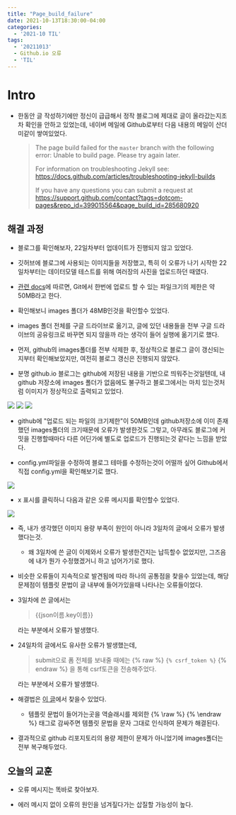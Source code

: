 ```yaml
---
title: "Page_build_failure"
date: 2021-10-13T18:30:00-04:00
categories:
  - '2021-10 TIL'
tags:
  - '20211013'
  - Github.io 오류
  - 'TIL'
---
```



# Intro

* 한동안 글 작성하기에만 정신이 급급해서 정작 블로그에 제대로 글이 올라갔는지조차 확인을 안하고 있었는데, 네이버 메일에 Github로부터 다음 내용의 메일이 산더미같이 쌓여있었다.

  > The page build failed for the `master` branch with the following error:
  > Unable to build page. Please try again later.
  >
  >For information on troubleshooting Jekyll see:
  >https://docs.github.com/articles/troubleshooting-jekyll-builds
  >
  >If you have any questions you can submit a request at https://support.github.com/contact?tags=dotcom-pages&repo_id=399015564&page_build_id=285680920
  >

## 해결 과정

* 블로그를 확인해보자, 22일차부터 업데이트가 진행되지 않고 있었다.

* 깃허브에 블로그에 사용되는 이미지들을 저장했고, 특히 이 오류가 나기 시작한 22일차부터는 데이터모델 테스트를 위해 여러장의 사진을 업로드하던 때였다.

* [관련 docs](https://docs.github.com/en/repositories/working-with-files/managing-large-files/about-large-files-on-github)에 따르면, Git에서 한번에 업로드 할 수 있는 파일크기의 제한은 약 50MB라고 한다.

* 확인해보니 images 폴더가 48MB인것을 확인할수 있었다.

* images 폴더 전체를 구글 드라이브로 옮기고, 글에 있던 내용들을 전부 구글 드라이브의 공유링크로 바꾸면 되지 않을까 라는 생각이 들어 실행에 옮기기로 했다.

* 먼저, github의 images폴더를 전부 삭제한 후, 정상적으로 블로그 글이 갱신되는지부터 확인해보았지만, 여전히 블로그 갱신은 진행되지 않았다.

* 분명 github.io 블로그는 github에 저장된 내용을 기반으로 띄워주는것일텐데, 내 github 저장소에 images 폴더가 없음에도 불구하고 블로그에서는 마치 있는것처럼 이미지가 정상적으로 출력되고 있었다.

<img src="https://1geraldine1.github.io/assets/images/Blog/Trouble_Shooting/에러01.PNG"/>

<img src="https://1geraldine1.github.io/assets/images/Blog/Trouble_Shooting/에러02.PNG"/>

<img src="https://1geraldine1.github.io/assets/images/Blog/Trouble_Shooting/에러03.PNG"/>

* github에 "업로드 되는 파일의 크기제한"이 50MB인데 github저장소에 이미 존재했던 images폴더의 크기때문에 오류가 발생한것도 그렇고, 아무래도 블로그에 커밋을 진행할때마다 다른 어딘가에 별도로 업로드가 진행되는것 같다는 느낌을 받았다.

* config.yml파일을 수정하여 블로그 테마를 수정하는것이 어떨까 싶어 Github에서 직접 config.yml을 확인해보기로 했다.

<img src="https://1geraldine1.github.io/assets/images/Blog/Trouble_Shooting/에러04.PNG"/>

* x 표시를 클릭하니 다음과 같은 오류 메시지를 확인할수 있었다.

<img src="https://1geraldine1.github.io/assets/images/Blog/Trouble_Shooting/에러05.PNG"/>

* 즉, 내가 생각했던 이미지 용량 부족이 원인이 아니라 3일차의 글에서 오류가 발생했다는것.
  * 왜 3일차에 쓴 글이 이제와서 오류가 발생한건지는 납득할수 없었지만, 그즈음에 내가 뭔가 수정했겠거니 하고 넘어가기로 했다.

* 비슷한 오류들이 지속적으로 발견됨에 따라 하나의 공통점을 찾을수 있었는데, 해당 문제점이 템플릿 문법이 글 내부에 들어가있을때 나타나는 오류들이었다.

* 3일차에 쓴 글에서는   
  
    > {{json이름.key이름}}
    
  라는 부분에서 오류가 발생했다.

* 24일차의 글에서도 유사한 오류가 발생했는데, 
  
  > submit으로 폼 전체를 보내줄 때에는 {% raw %} ```{% csrf_token %}``` {% endraw %} 을 통해 csrf토큰을 전송해주었다.

  라는 부분에서 오류가 발생했다.

* 해결법은 [이 글](https://m.blog.naver.com/PostView.naver?isHttpsRedirect=true&blogId=guseod24&logNo=221483037145)에서 찾을수 있었다.
  * 템플릿 문법이 들어가는곳을 역슬래시를 제외한 {% \raw %} {% \endraw %} 태그로 감싸주면 템플릿 문법을 문자 그대로 인식하여 문제가 해결된다.

* 결과적으로 github 리포지토리의 용량 제한이 문제가 아니었기에 images폴더는 전부 복구해두었다.

## 오늘의 교훈

* 오류 메시지는 똑바로 찾아보자.

* 에러 메시지 없이 오류의 원인을 넘겨짚다가는 삽질할 가능성이 높다.

 

  
